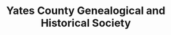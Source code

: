 ---
layout: repo
title: "Yates County Genealogical and Historical Society"
id: 22896
permalink: repos/22896/
---